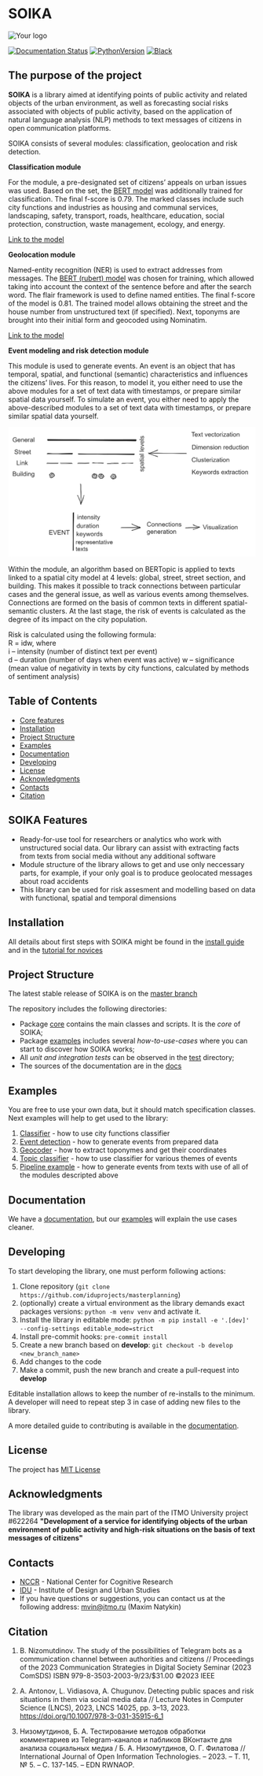 # SOIKA

![Your logo](https://i.ibb.co/qBjVx8N/soika.jpg)


[![Documentation Status](https://readthedocs.org/projects/soika/badge/?version=latest)](https://soika.readthedocs.io/en/latest/?badge=latest)
[![PythonVersion](https://img.shields.io/badge/python-3.8%20%7C%203.9%20%7C%203.10-blue)](https://pypi.org/project/scikit-learn/)
[![Black](https://img.shields.io/badge/code%20style-black-000000.svg)](https://github.com/psf/black)

## The purpose of the project

**SOIKA** is a library aimed at identifying points of public activity and related objects of the urban environment, as well as forecasting social risks associated with objects of public activity, based on the application of natural language analysis (NLP) methods to text messages of citizens in open communication platforms. 

SOIKA consists of several modules: classification, geolocation and risk detection.

**Classification module**

For the module, a pre-designated set of citizens’ appeals on urban issues was used. Based on the set, the [BERT model](https://huggingface.co/cointegrated/rubert-tiny) was additionally trained for classification. The final f-score is 0.79. The marked classes include such city functions and industries as housing and communal services, landscaping, safety, transport, roads, healthcare, education, social protection, construction, waste management, ecology, and energy.

[Link to the model](https://huggingface.co/Sandrro/text_to_function_v2)

**Geolocation module**

Named-entity recognition (NER) is used to extract addresses from messages. The [BERT (rubert) model](https://huggingface.co/cointegrated/rubert-tiny) was chosen for training, which allowed taking into account the context of the sentence before and after the search word. The flair framework is used to define named entities. The final f-score of the model is 0.81. The trained model allows obtaining the street and the house number from unstructured text (if specified). Next, toponyms are brought into their initial form and geocoded using Nominatim.

[Link to the model](https://huggingface.co/Geor111y/flair-ner-addresses-extractor)

**Event modeling and risk detection module**

This module is used to generate events. An event is an object that has temporal, spatial, and functional (semantic) characteristics and influences the citizens’ lives. For this reason, to model it, you either need to use the above modules for a set of text data with timestamps, or prepare similar spatial data yourself. To simulate an event, you either need to apply the above-described modules to a set of text data with timestamps, or prepare similar spatial data yourself.

![mat](/docs/img/mathematics.png)

Within the module, an algorithm based on BERTopic is applied to texts linked to a spatial city model at 4 levels: global, street, street section, and building. This makes it possible to track connections between particular cases and the general issue, as well as various events among themselves. Connections are formed on the basis of common texts in different spatial-semantic clusters. At the last stage, the risk of events is calculated as the degree of its impact on the city population.

Risk is calculated using the following formula:  
R = idw, where  
i – intensity (number of distinct text per event)  
d – duration  (number of days when event was active)
w – significance (mean value of negativity in texts by city functions, calculated by methods of sentiment analysis)


## Table of Contents

- [Core features](#soika-features)
- [Installation](#installation)
- [Project Structure](#project-structure)
- [Examples](#examples)
- [Documentation](#documentation)
- [Developing](#developing)
- [License](#license)
- [Acknowledgments](#acknowledgments)
- [Contacts](#contacts)
- [Citation](#citation)


## SOIKA Features

- Ready-for-use tool for researchers or analytics who work with unstructured social data. Our library can assist with extracting facts from texts from social media without any additional software
- Module structure of the library allows to get and use only neccessary parts, for example, if your only goal is to produce geolocated messages about road accidents
- This library can be used for risk assesment and modelling based on data with functional, spatial and temporal dimensions

## Installation

All details about first steps with SOIKA might be found in the [install guide](https://soika.readthedocs.io/en/latest/soika/installation.html)
and in the [tutorial for novices](https://soika.readthedocs.io/en/latest/soika/quickstart.html)

## Project Structure

The latest stable release of SOIKA is on the [master branch](https://github.com/iduprojects/SOIKA/tree/master) 

The repository includes the following directories:

* Package [core](https://github.com/iduprojects/SOIKA/tree/master/factfinder)  contains the main classes and scripts. It is the *core* of SOIKA;
* Package [examples](https://github.com/iduprojects/SOIKA/tree/master/examples) includes several *how-to-use-cases* where you can start to discover how SOIKA works;
* All *unit and integration tests* can be observed in the [test]() directory;
* The sources of the documentation are in the [docs](https://github.com/iduprojects/SOIKA/tree/master/docs) 
                                                        
## Examples
You are free to use your own data, but it should match specification classes. Next examples will help to get used to the library:

1. [Classifier](examples/classifier_example.ipynb) - how to use city functions classifier
2. [Event detection](examples/event_detection_example.ipynb) - how to generate events from prepared data
3. [Geocoder](examples/geocoder_example.ipynb) - how to extract toponymes and get their coordinates
4. [Topic classifier](examples/topic_classifier_example.ipynb) - how to use classifier for various themes of events
5. [Pipeline example](examples/pipeline_example.ipynb) - how to generate events from texts with use of all of the modules descripted above



## Documentation

We have a [documentation](https://soika.readthedocs.io/en/latest/?badge=latest), but our [examples](#examples) will explain the use cases cleaner.

## Developing

To start developing the library, one must perform following actions:

1. Clone repository (`git clone https://github.com/iduprojects/masterplanning`)
2. (optionally) create a virtual environment as the library demands exact packages versions: `python -m venv venv` and activate it.
3. Install the library in editable mode: `python -m pip install -e '.[dev]' --config-settings editable_mode=strict`
4. Install pre-commit hooks: `pre-commit install`
5. Create a new branch based on **develop**: `git checkout -b develop <new_branch_name>`
6. Add changes to the code
7. Make a commit, push the new branch and create a pull-request into **develop**

Editable installation allows to keep the number of re-installs to the minimum. A developer will need to repeat step 3 in case of adding new files to the library.

A more detailed guide to contributing is available in the [documentation](docs/source/contribution.rst).

## License

The project has [MIT License](./LICENSE)

## Acknowledgments

The library was developed as the main part of the ITMO University project #622264 **"Development of a service for identifying objects of the urban environment of public activity and high-risk situations on the basis of text messages of citizens"**


## Contacts

- [NCCR](https://actcognitive.org/o-tsentre/kontakty) - National Center for Cognitive Research
- [IDU](https://idu.itmo.ru/en/contacts/contacts.htm) - Institute of Design and Urban Studies
- If you have questions or suggestions, you can contact us at the following address: mvin@itmo.ru (Maxim Natykin)

## Citation

1. B. Nizomutdinov. The study of the possibilities of Telegram bots as a communication channel between authorities and citizens // Proceedings of the 2023 Communication Strategies in Digital Society Seminar (2023 ComSDS) ISBN 979-8-3503-2003-9/23/$31.00 ©2023 IEEE

2. A. Antonov, L. Vidiasova, A. Chugunov. Detecting public spaces and risk situations in them via social media data // Lecture Notes in Computer Science (LNCS), 2023, LNCS 14025, pp. 3–13, 2023. https://doi.org/10.1007/978-3-031-35915-6_1

3. Низомутдинов, Б. А. Тестирование методов обработки комментариев из Telegram-каналов и пабликов ВКонтакте для анализа социальных медиа / Б. А. Низомутдинов, О. Г. Филатова // International Journal of Open Information Technologies. – 2023. – Т. 11, № 5. – С. 137-145. – EDN RWNAOP.


